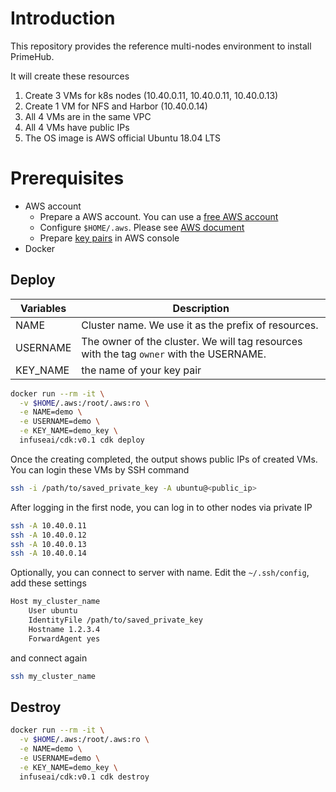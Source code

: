 # Introduction
This repository provides the reference multi-nodes environment to install PrimeHub.

It will create these resources
1. Create 3 VMs for k8s nodes (10.40.0.11, 10.40.0.11, 10.40.0.13)
1. Create 1 VM for NFS and Harbor (10.40.0.14)
1. All 4 VMs are in the same VPC
1. All 4 VMs have public IPs
1. The OS image is AWS official Ubuntu 18.04 LTS

# Prerequisites

* AWS account
  * Prepare a AWS account. You can use a [free AWS account](https://aws.amazon.com/tw/free/)
  * Configure `$HOME/.aws`. Please see [AWS document](https://docs.aws.amazon.com/cli/latest/userguide/cli-configure-files.html)
  * Prepare [key pairs](https://docs.aws.amazon.com/AWSEC2/latest/UserGuide/ec2-key-pairs.html) in AWS console
* Docker

## Deploy

 Variables | Description
-----------|------------------
 NAME      | Cluster name. We use it as the prefix of resources.
 USERNAME  | The owner of the cluster. We will tag resources with the tag `owner` with the USERNAME.
 KEY\_NAME | the name of your key pair

```bash
docker run --rm -it \
  -v $HOME/.aws:/root/.aws:ro \
  -e NAME=demo \
  -e USERNAME=demo \
  -e KEY_NAME=demo_key \
  infuseai/cdk:v0.1 cdk deploy
```

Once the creating completed, the output shows public IPs of created VMs. You can login these VMs by SSH command

```bash
ssh -i /path/to/saved_private_key -A ubuntu@<public_ip>
```

After logging in the first node, you can log in to other nodes via private IP

```bash
ssh -A 10.40.0.11
ssh -A 10.40.0.12
ssh -A 10.40.0.13
ssh -A 10.40.0.14
```

Optionally, you can connect to server with name. Edit the `~/.ssh/config`, add these settings

```bash
Host my_cluster_name
    User ubuntu
    IdentityFile /path/to/saved_private_key
    Hostname 1.2.3.4
    ForwardAgent yes
```

and connect again

```bash
ssh my_cluster_name
```

## Destroy

```bash
docker run --rm -it \
  -v $HOME/.aws:/root/.aws:ro \
  -e NAME=demo \
  -e USERNAME=demo \
  -e KEY_NAME=demo_key \
  infuseai/cdk:v0.1 cdk destroy
```
